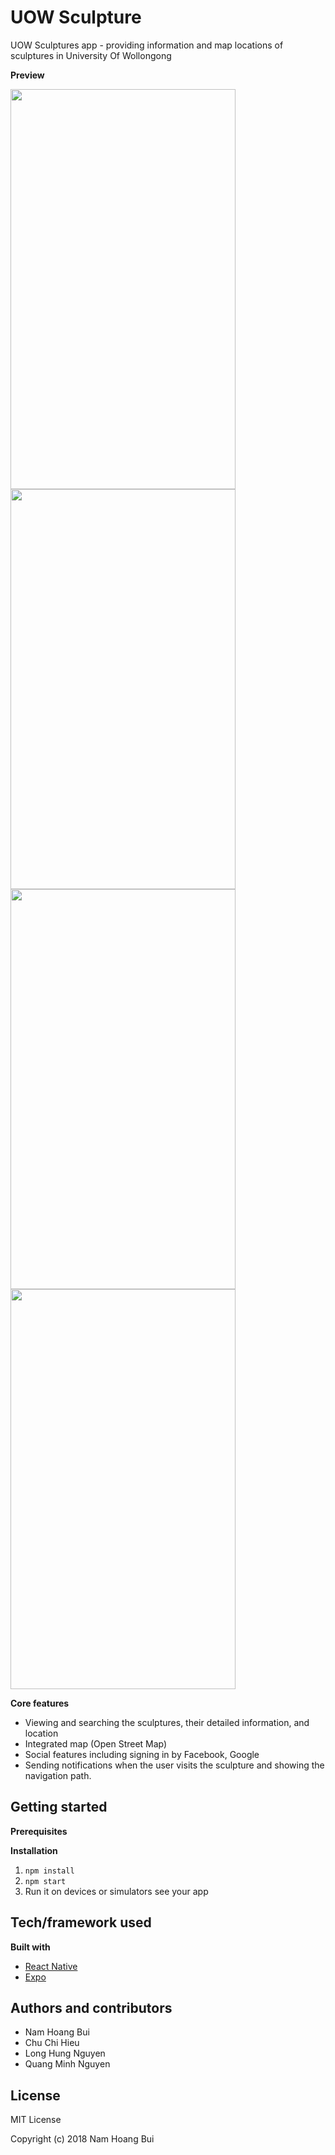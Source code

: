 # UOW Sculpture
UOW Sculptures app - providing information and map locations of sculptures in University Of Wollongong

__Preview__
<p float="left">
<img src="https://i.imgur.com/LHs9P8F.png" width="360" height="640"/>
<img src="https://i.imgur.com/lLrQx9c.png" width="360" height="640"/>
<img src="https://i.imgur.com/MD1i4lA.png" width="360" height="640"/>
<img src="https://i.imgur.com/CQYz3ck.png" width="360" height="640"/>
</p>

__Core features__
* Viewing and searching the sculptures, their detailed information, and location
* Integrated map (Open Street Map)
* Social features including signing in by Facebook, Google
* Sending notifications when the user visits the sculpture and showing the navigation path.

## Getting started

__Prerequisites__

__Installation__
1. ```npm install```
2. ```npm start ```
3. Run it on devices or simulators see your app

## Tech/framework used
__Built with__
* [React Native](https://facebook.github.io/react-native/)
* [Expo](https://expo.io)

## Authors and contributors
* Nam Hoang Bui
* Chu Chi Hieu
* Long Hung Nguyen
* Quang Minh Nguyen

## License
MIT License

Copyright (c) 2018 Nam Hoang Bui
